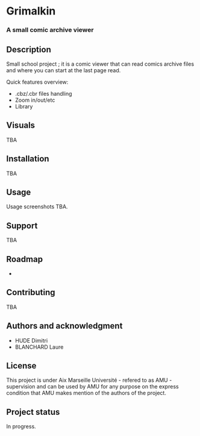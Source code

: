 # Grimalkin
### A small comic archive viewer

## Description
Small school project ; it is a comic viewer that can read comics archive files and where you can start at the last page read.

Quick features overview:
- .cbz/.cbr files handling
- Zoom in/out/etc 
- Library

## Visuals
TBA

## Installation
TBA

## Usage
Usage screenshots TBA.

## Support
TBA

## Roadmap
-

## Contributing
TBA

## Authors and acknowledgment
- HUDE Dimitri
- BLANCHARD Laure

## License
This project is under Aix Marseille Université - refered to as AMU - supervision and can be used by AMU for any purpose on the express condition that AMU makes mention of the authors of the project.

## Project status
In progress.
